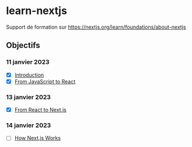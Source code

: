 # learn-nextjs

Support de formation sur https://nextjs.org/learn/foundations/about-nextjs

## Objectifs

### 11 janvier 2023

- [x] [Introduction](https://nextjs.org/learn/foundations/about-nextjs)
- [x] [From JavaScript to React](https://nextjs.org/learn/foundations/from-javascript-to-react)

### 13 janvier 2023

- [x] [From React to Next.js](https://nextjs.org/learn/foundations/from-react-to-nextjs)

### 14 janvier 2023

- [ ] [How Next.js Works](https://nextjs.org/learn/foundations/how-nextjs-works)
